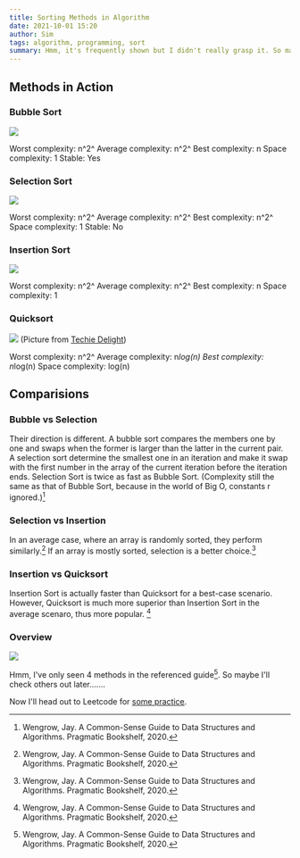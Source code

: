 ```yaml
---
title: Sorting Methods in Algorithm
date: 2021-10-01 15:20
author: Sim
tags: algorithm, programming, sort
summary: Hmm, it's frequently shown but I didn't really grasp it. So maybe I need to summerize it once.
---
```


## Methods in Action

### Bubble Sort

![](/posts/2021-09-30-10-48-13.png)

Worst complexity: n^2^
Average complexity: n^2^
Best complexity: n
Space complexity: 1
Stable: Yes

### Selection Sort

![](/posts/2021-09-30-10-49-01.png)

Worst complexity: n^2^
Average complexity: n^2^
Best complexity: n^2^
Space complexity: 1
Stable: No

### Insertion Sort

![](/posts/2021-09-30-11-17-48.png)

Worst complexity: n^2^
Average complexity: n^2^
Best complexity: n
Space complexity: 1

### Quicksort

![](/posts/2021-10-01-14-57-43.png)
(Picture from [Techie Delight](https://www.techiedelight.com/quicksort/))

Worst complexity: n^2^
Average complexity: n*log(n)
Best complexity: n*log(n)
Space complexity: log(n)

## Comparisions

### Bubble vs Selection

Their direction is different.
A bubble sort compares the members one by one and swaps when the former is larger than the latter in the current pair.
A selection sort determine the smallest one in an iteration and make it swap with the first number in the array of the current iteration before the iteration ends.
Selection Sort is twice as fast as Bubble Sort. (Complexity still the same as that of Bubble Sort, because in the world of Big O, constants r ignored.)[^1]

### Selection vs Insertion

In an average case, where an array is randomly sorted, they perform similarly.[^1]
If an array is mostly sorted, selection is a better choice.[^1]

### Insertion vs Quicksort

Insertion Sort is actually faster than Quicksort for a best-case scenario. However, Quicksort is much more superior than Insertion Sort in the average scenaro, thus more popular. [^1]

### Overview

![](/posts/2021-10-01-15-13-14.png)

Hmm, I've only seen 4 methods in the referenced guide[^1]. So maybe I'll check others out later.......

Now I'll head out to Leetcode for [some practice](https://leetcode.com/tag/sorting/).  

[^1]: Wengrow, Jay. A Common-Sense Guide to Data Structures and Algorithms. Pragmatic Bookshelf, 2020.